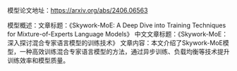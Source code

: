 模型论文地址：https://arxiv.org/abs/2406.06563

模型概述：文章标题：《Skywork-MoE: A Deep Dive into Training Techniques for Mixture-of-Experts Language Models》
中文文章标题：《Skywork-MoE：深入探讨混合专家语言模型的训练技术》
文章内容：本文介绍了Skywork-MoE模型，一种高效训练混合专家语言模型的方法，通过异步训练、负载均衡等技术提升训练效率和模型质量。

